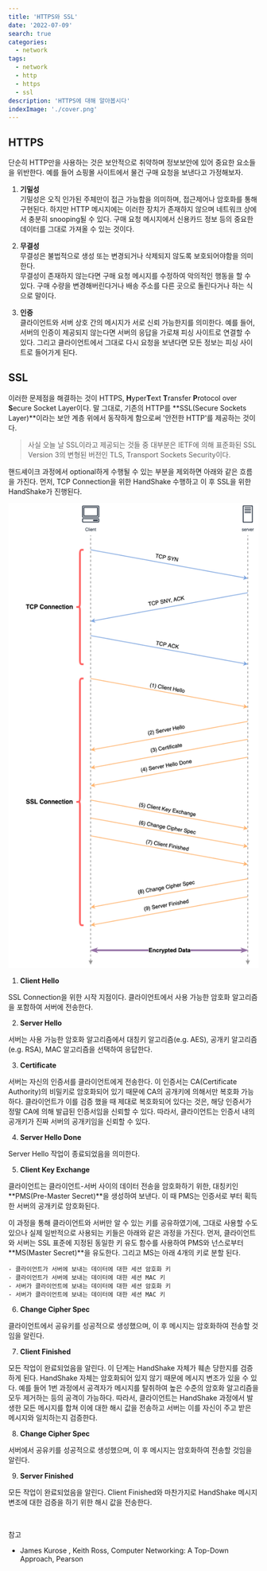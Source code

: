 ```yaml
---
title: 'HTTPS와 SSL'
date: '2022-07-09'
search: true
categories:
  - network
tags:
  - network
  - http
  - https
  - ssl
description: 'HTTPS에 대해 알아봅시다'
indexImage: './cover.png'
---
```


## HTTPS  

단순히 HTTP만을 사용하는 것은 보안적으로 취약하며 정보보안에 있어 중요한 요소들을 위반한다. 
예를 들어 쇼핑몰 사이트에서 물건 구매 요청을 보낸다고 가정해보자. 

1. **기밀성**   
기밀성은 오직 인가된 주체만이 접근 가능함을 의미하며, 접근제어나 암호화를 통해 구현된다. 
하지만 HTTP 메시지에는 이러한 장치가 존재하지 않으며 네트워크 상에서 충분히 snooping될 수 있다. 
구매 요청 메시지에서 신용카드 정보 등의 중요한 데이터를 그대로 가져올 수 있는 것이다.  

2. **무결성**  
무결성은 불법적으로 생성 또는 변경되거나 삭제되지 않도록 보호되어야함을 의미한다.  
무결성이 존재하지 않는다면 구매 요청 메시지를 수정하여 악의적인 행동을 할 수 있다. 
구매 수량을 변경해버린다거나 배송 주소를 다른 곳으로 돌린다거나 하는 식으로 말이다. 

3. **인증**  
클라이언트와 서버 상호 간의 메시지가 서로 신뢰 가능한지를 의미한다. 
예를 들어, 서버의 인증이 제공되지 않는다면 서버의 응답을 가로채 피싱 사이트로 연결할 수 있다. 
그리고 클라이언트에서 그대로 다시 요청을 보낸다면 모든 정보는 피싱 사이트로 들어가게 된다. 

## SSL  

이러한 문제점을 해결하는 것이 HTTPS, **H**yper**T**ext **T**ransfer **P**rotocol over **S**ecure Socket Layer이다. 
말 그대로, 기존의 HTTP를 **SSL(Secure Sockets Layer)**이라는 보안 계층 위에서 동작하게 함으로써 '안전한 HTTP'를 제공하는 것이다. 

> 사실 오늘 날 SSL이라고 제공되는 것들 중 대부분은 IETF에 의해 표준화된 SSL Version 3의 변형된 버전인 TLS, Transport Sockets Security이다. 

핸드셰이크 과정에서 optional하게 수행될 수 있는 부분을 제외하면 아래와 같은 흐름을 가진다. 
먼저, TCP Connection을 위한 HandShake 수행하고 이 후 SSL을 위한 HandShake가 진행된다. 

![ssl-handshake](ssl-handshake.png)

1. **Client Hello**

SSL Connection을 위한 시작 지점이다. 클라이언트에서 사용 가능한 암호화 알고리즘을 포함하여 서버에 전송한다.

2. **Server Hello**  

서버는 사용 가능한 암호화 알고리즘에서 대칭키 알고리즘(e.g. AES), 공개키 알고리즘(e.g. RSA), MAC 알고리즘을 선택하여 응답한다. 

3. **Certificate**  

서버는 자신의 인증서를 클라이언트에게 전송한다. 
이 인증서는 CA(Certificate Authority)의 비밀키로 암호화되어 있기 때문에 CA의 공개키에 의해서만 복호화 가능하다. 
클라이언트가 이를 검증 했을 때 제대로 복호화되어 있다는 것은, 해당 인증서가 정말 CA에 의해 발급된 인증서임을 신뢰할 수 있다. 
따라서, 클라이언트는 인증서 내의 공개키가 진짜 서버의 공개키임을 신뢰할 수 있다. 

4. **Server Hello Done**  

Server Hello 작업이 종료되었음을 의미한다. 

5. **Client Key Exchange**  

클라이언트는 클라이언트-서버 사이의 데이터 전송을 암호화하기 위한, 대칭키인 **PMS(Pre-Master Secret)**을 생성하여 보낸다. 
이 때 PMS는 인증서로 부터 획득한 서버의 공개키로 암호화된다.  

이 과정을 통해 클라이언트와 서버만 알 수 있는 키를 공유하였기에, 그대로 사용할 수도 있으나 실제 일반적으로 사용되는 키들은 아래와 같은 과정을 가진다. 
먼저, 클라이언트와 서버는 SSL 표준에 지정된 동일한 키 유도 함수를 사용하여 PMS와 넌스로부터 **MS(Master Secret)**을 유도한다. 
그리고 MS는 아래 4개의 키로 분할 된다.  

    - 클라이언트가 서버에 보내는 데이터에 대한 세션 암호화 키
    - 클라이언트가 서버에 보내는 데이터에 대한 세션 MAC 키
    - 서버가 클라이언트에 보내는 데이터에 대한 세션 암호화 키
    - 서버가 클라이언트에 보내는 데이터에 대한 세션 MAC 키

6. **Change Cipher Spec**  

클라이언트에서 공유키를 성공적으로 생성했으며, 이 후 메시지는 암호화하여 전송할 것임을 알린다.

7. **Client Finished**  

모든 작업이 완료되었음을 알린다. 
이 단계는 HandShake 자체가 훼손 당한지를 검증하게 된다. HandShake 자체는 암호화되어 있지 않기 때문에 메시지 변조가 있을 수 있다. 
예를 들어 1번 과정에서 공격자가 메시지를 탈취하여 높은 수준의 암호화 알고리즘을 모두 제거하는 등의 공격이 가능하다. 
따라서, 클라이언트는 HandShake 과정에서 발생한 모든 메시지를 합쳐 이에 대한 해시 값을 전송하고 서버는 이를 자신이 주고 받은 메시지와 일치하는지 검증한다. 

8. **Change Cipher Spec**  

서버에서 공유키를 성공적으로 생성했으며, 이 후 메시지는 암호화하여 전송할 것임을 알린다.

9. **Server Finished**  

모든 작업이 완료되었음을 알린다.
Client Finished와 마찬가지로 HandShake 메시지 변조에 대한 검증을 하기 위한 해시 값을 전송한다. 

<br/>

참고  
- James Kurose , Keith Ross, Computer Networking: A Top-Down Approach, Pearson